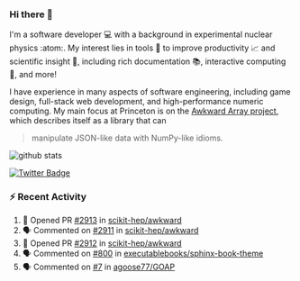 ### Hi there 👋 

I'm a software developer 💻 with a background in experimental nuclear physics :atom:. My interest lies in tools :wrench: to improve productivity :chart_with_upwards_trend: and scientific insight :telescope:, including rich documentation 📚, interactive computing 🧮, and more! 

I have experience in many aspects of software engineering, including game design, full-stack web development, and high-performance numeric computing. My main focus at Princeton is on the [Awkward Array project](awkward-array.org/), which describes itself as a library that can 
> manipulate JSON-like data with NumPy-like idioms.

![github stats](https://github-readme-stats.vercel.app/api?username=agoose77&show_icons=true&hide_rank=true&hide_title=true&bg_color=30,e76445,904e95&text_color=efe3ec&icon_color=efe3ec)
<!--
**agoose77/agoose77** is a ✨ _special_ ✨ repository because its `README.md` (this file) appears on your GitHub profile.

Here are some ideas to get you started:

- 🔭 I’m currently working on ...
- 🌱 I’m currently learning ...
- 👯 I’m looking to collaborate on ...
- 🤔 I’m looking for help with ...
- 💬 Ask me about ...
- 📫 How to reach me: ...
- 😄 Pronouns: ...
- ⚡ Fun fact: ...
-->

[![Twitter Badge](https://img.shields.io/twitter/follow/agoose77?style=flat-square&logo=Twitter&logoColor=white&color=cornflowerblue)](https://twitter.com/agoose77)

### :zap: Recent Activity

<!--START_SECTION:activity-->
1. 💪 Opened PR [#2913](https://github.com/scikit-hep/awkward/pull/2913) in [scikit-hep/awkward](https://github.com/scikit-hep/awkward)
2. 🗣 Commented on [#2911](https://github.com/scikit-hep/awkward/issues/2911#issuecomment-1865440604) in [scikit-hep/awkward](https://github.com/scikit-hep/awkward)
3. 💪 Opened PR [#2912](https://github.com/scikit-hep/awkward/pull/2912) in [scikit-hep/awkward](https://github.com/scikit-hep/awkward)
4. 🗣 Commented on [#800](https://github.com/executablebooks/sphinx-book-theme/pull/800#issuecomment-1865326154) in [executablebooks/sphinx-book-theme](https://github.com/executablebooks/sphinx-book-theme)
5. 🗣 Commented on [#7](https://github.com/agoose77/GOAP/issues/7#issuecomment-1865004420) in [agoose77/GOAP](https://github.com/agoose77/GOAP)
<!--END_SECTION:activity-->
